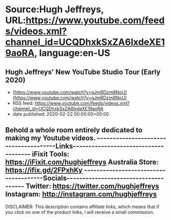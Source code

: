 # Source:Hugh Jeffreys, URL:https://www.youtube.com/feeds/videos.xml?channel_id=UCQDhxkSxZA6lxdeXE19aoRA, language:en-US

## Hugh Jeffreys' New YouTube Studio Tour (Early 2020)
 - [https://www.youtube.com/watch?v=gJmRDzm8NoU](https://www.youtube.com/watch?v=gJmRDzm8NoU)
 - RSS feed: https://www.youtube.com/feeds/videos.xml?channel_id=UCQDhxkSxZA6lxdeXE19aoRA
 - date published: 2020-02-22 00:00:00+00:00

Behold a whole room entirely dedicated to making my Youtube videos.
--------------------------------------Links-------------------------------------
iFixit Tools:
https://iFixit.com/hughjeffreys
Australia Store: https://ifix.gd/2FPxhKy
--------------------------------------Socials-------------------------------------
Twitter: https://twitter.com/hughjeffreys
Instagram: http://instagram.com/hughjeffreys
--------------------------------------------------------------------------------------


DISCLAIMER: This description contains affiliate links, which means that if you click on one of the product links, l will receive a small commission.

